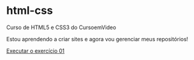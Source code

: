 # html-css
 Curso de HTML5 e CSS3 do CursoemVideo

Estou aprendendo a criar sites e agora vou gerenciar meus repositórios!

<a href="https://eduardodeoliveiraa.github.io/html-css/exercicios/ex01/index.html">Executar o exercício 01</a>